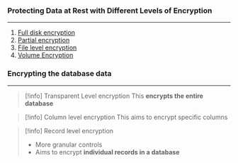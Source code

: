### Protecting Data at Rest with Different Levels of Encryption
---
1. [Full disk encryption](Full%20disk%20encryption.md)
2. [Partial encryption](Partial%20encryption.md)
3. [File level encryption](File%20level%20encryption.md)
4. [Volume Encryption](Volume%20Encryption.md)

### Encrypting the database data 
---
>[!info] Transparent Level encryption
>This **encrypts the entire database**
>

>[!info] Column level encryption
>This aims to encrypt specific columns 

>[!info] Record level encryption 
>- More granular controls 
>- Aims to encrypt **individual records in a database** 

